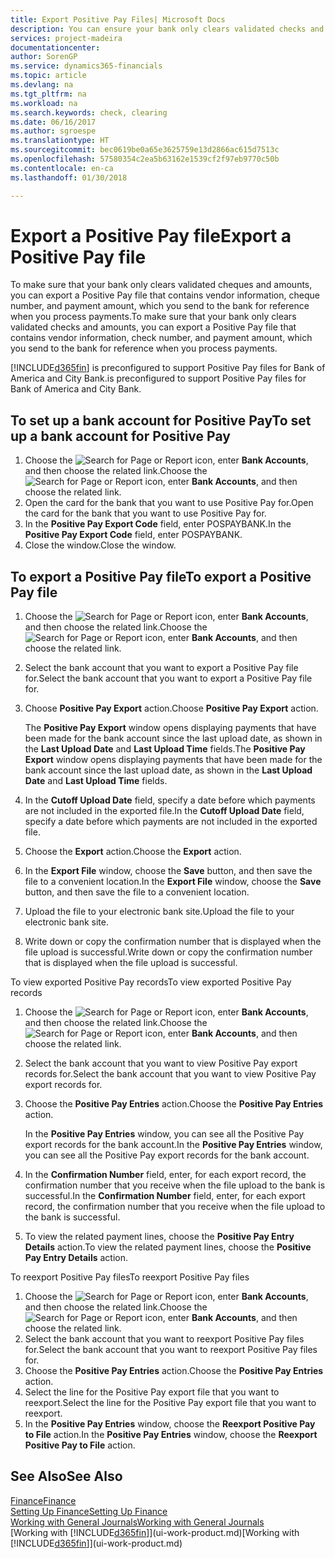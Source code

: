 ```yaml
---
title: Export Positive Pay Files| Microsoft Docs
description: You can ensure your bank only clears validated checks and amounts by exporting a Positive Pay file that contains vendor and payment information.
services: project-madeira
documentationcenter: 
author: SorenGP
ms.service: dynamics365-financials
ms.topic: article
ms.devlang: na
ms.tgt_pltfrm: na
ms.workload: na
ms.search.keywords: check, clearing
ms.date: 06/16/2017
ms.author: sgroespe
ms.translationtype: HT
ms.sourcegitcommit: bec0619be0a65e3625759e13d2866ac615d7513c
ms.openlocfilehash: 57580354c2ea5b63162e1539cf2f97eb9770c50b
ms.contentlocale: en-ca
ms.lasthandoff: 01/30/2018

---
```

# <a name="export-a-positive-pay-file"></a><span data-ttu-id="80bd6-103">Export a Positive Pay file</span><span class="sxs-lookup"><span data-stu-id="80bd6-103">Export a Positive Pay file</span></span>
<span data-ttu-id="80bd6-104">To make sure that your bank only clears validated cheques and amounts, you can export a Positive Pay file that contains vendor information, cheque number, and payment amount, which you send to the bank for reference when you process payments.</span><span class="sxs-lookup"><span data-stu-id="80bd6-104">To make sure that your bank only clears validated checks and amounts, you can export a Positive Pay file that contains vendor information, check number, and payment amount, which you send to the bank for reference when you process payments.</span></span>

[!INCLUDE[d365fin](includes/d365fin_md.md)] <span data-ttu-id="80bd6-105"> is preconfigured to support Positive Pay files for Bank of America and City Bank.</span><span class="sxs-lookup"><span data-stu-id="80bd6-105">is preconfigured to support Positive Pay files for Bank of America and City Bank.</span></span>

## <a name="to-set-up-a-bank-account-for-positive-pay"></a><span data-ttu-id="80bd6-106">To set up a bank account for Positive Pay</span><span class="sxs-lookup"><span data-stu-id="80bd6-106">To set up a bank account for Positive Pay</span></span>
1. <span data-ttu-id="80bd6-107">Choose the ![Search for Page or Report](media/ui-search/search_small.png "Search for Page or Report icon") icon, enter **Bank Accounts**, and then choose the related link.</span><span class="sxs-lookup"><span data-stu-id="80bd6-107">Choose the ![Search for Page or Report](media/ui-search/search_small.png "Search for Page or Report icon") icon, enter **Bank Accounts**, and then choose the related link.</span></span>
2. <span data-ttu-id="80bd6-108">Open the card for the bank that you want to use Positive Pay for.</span><span class="sxs-lookup"><span data-stu-id="80bd6-108">Open the card for the bank that you want to use Positive Pay for.</span></span>
3. <span data-ttu-id="80bd6-109">In the **Positive Pay Export Code** field, enter POSPAYBANK.</span><span class="sxs-lookup"><span data-stu-id="80bd6-109">In the **Positive Pay Export Code** field, enter POSPAYBANK.</span></span>
4. <span data-ttu-id="80bd6-110">Close the window.</span><span class="sxs-lookup"><span data-stu-id="80bd6-110">Close the window.</span></span>

## <a name="to-export-a-positive-pay-file"></a><span data-ttu-id="80bd6-111">To export a Positive Pay file</span><span class="sxs-lookup"><span data-stu-id="80bd6-111">To export a Positive Pay file</span></span>
1. <span data-ttu-id="80bd6-112">Choose the ![Search for Page or Report](media/ui-search/search_small.png "Search for Page or Report icon") icon, enter **Bank Accounts**, and then choose the related link.</span><span class="sxs-lookup"><span data-stu-id="80bd6-112">Choose the ![Search for Page or Report](media/ui-search/search_small.png "Search for Page or Report icon") icon, enter **Bank Accounts**, and then choose the related link.</span></span>
2. <span data-ttu-id="80bd6-113">Select the bank account that you want to export a Positive Pay file for.</span><span class="sxs-lookup"><span data-stu-id="80bd6-113">Select the bank account that you want to export a Positive Pay file for.</span></span>
3. <span data-ttu-id="80bd6-114">Choose **Positive Pay Export** action.</span><span class="sxs-lookup"><span data-stu-id="80bd6-114">Choose **Positive Pay Export** action.</span></span>

    <span data-ttu-id="80bd6-115">The **Positive Pay Export** window opens displaying payments that have been made for the bank account since the last upload date, as shown in the **Last Upload Date** and **Last Upload Time** fields.</span><span class="sxs-lookup"><span data-stu-id="80bd6-115">The **Positive Pay Export** window opens displaying payments that have been made for the bank account since the last upload date, as shown in the **Last Upload Date** and **Last Upload Time** fields.</span></span>
4. <span data-ttu-id="80bd6-116">In the **Cutoff Upload Date** field, specify a date before which payments are not included in the exported file.</span><span class="sxs-lookup"><span data-stu-id="80bd6-116">In the **Cutoff Upload Date** field, specify a date before which payments are not included in the exported file.</span></span>
5. <span data-ttu-id="80bd6-117">Choose the **Export** action.</span><span class="sxs-lookup"><span data-stu-id="80bd6-117">Choose the **Export** action.</span></span>
6. <span data-ttu-id="80bd6-118">In the **Export File** window, choose the **Save** button, and then save the file to a convenient location.</span><span class="sxs-lookup"><span data-stu-id="80bd6-118">In the **Export File** window, choose the **Save** button, and then save the file to a convenient location.</span></span>
7. <span data-ttu-id="80bd6-119">Upload the file to your electronic bank site.</span><span class="sxs-lookup"><span data-stu-id="80bd6-119">Upload the file to your electronic bank site.</span></span>
8. <span data-ttu-id="80bd6-120">Write down or copy the confirmation number that is displayed when the file upload is successful.</span><span class="sxs-lookup"><span data-stu-id="80bd6-120">Write down or copy the confirmation number that is displayed when the file upload is successful.</span></span>

<span data-ttu-id="80bd6-121">To view exported Positive Pay records</span><span class="sxs-lookup"><span data-stu-id="80bd6-121">To view exported Positive Pay records</span></span>

1. <span data-ttu-id="80bd6-122">Choose the ![Search for Page or Report](media/ui-search/search_small.png "Search for Page or Report icon") icon, enter **Bank Accounts**, and then choose the related link.</span><span class="sxs-lookup"><span data-stu-id="80bd6-122">Choose the ![Search for Page or Report](media/ui-search/search_small.png "Search for Page or Report icon") icon, enter **Bank Accounts**, and then choose the related link.</span></span>
2. <span data-ttu-id="80bd6-123">Select the bank account that you want to view Positive Pay export records for.</span><span class="sxs-lookup"><span data-stu-id="80bd6-123">Select the bank account that you want to view Positive Pay export records for.</span></span>
3. <span data-ttu-id="80bd6-124">Choose the **Positive Pay Entries** action.</span><span class="sxs-lookup"><span data-stu-id="80bd6-124">Choose the **Positive Pay Entries** action.</span></span>

    <span data-ttu-id="80bd6-125">In the **Positive Pay Entries** window, you can see all the Positive Pay export records for the bank account.</span><span class="sxs-lookup"><span data-stu-id="80bd6-125">In the **Positive Pay Entries** window, you can see all the Positive Pay export records for the bank account.</span></span>
4. <span data-ttu-id="80bd6-126">In the **Confirmation Number** field, enter, for each export record, the confirmation number that you receive when the file upload to the bank is successful.</span><span class="sxs-lookup"><span data-stu-id="80bd6-126">In the **Confirmation Number** field, enter, for each export record, the confirmation number that you receive when the file upload to the bank is successful.</span></span>
5. <span data-ttu-id="80bd6-127">To view the related payment lines, choose the **Positive Pay Entry Details** action.</span><span class="sxs-lookup"><span data-stu-id="80bd6-127">To view the related payment lines, choose the **Positive Pay Entry Details** action.</span></span>

<span data-ttu-id="80bd6-128">To reexport Positive Pay files</span><span class="sxs-lookup"><span data-stu-id="80bd6-128">To reexport Positive Pay files</span></span>

1. <span data-ttu-id="80bd6-129">Choose the ![Search for Page or Report](media/ui-search/search_small.png "Search for Page or Report icon") icon, enter **Bank Accounts**, and then choose the related link.</span><span class="sxs-lookup"><span data-stu-id="80bd6-129">Choose the ![Search for Page or Report](media/ui-search/search_small.png "Search for Page or Report icon") icon, enter **Bank Accounts**, and then choose the related link.</span></span>
2. <span data-ttu-id="80bd6-130">Select the bank account that you want to reexport Positive Pay files for.</span><span class="sxs-lookup"><span data-stu-id="80bd6-130">Select the bank account that you want to reexport Positive Pay files for.</span></span>
3. <span data-ttu-id="80bd6-131">Choose the **Positive Pay Entries** action.</span><span class="sxs-lookup"><span data-stu-id="80bd6-131">Choose the **Positive Pay Entries** action.</span></span>
4. <span data-ttu-id="80bd6-132">Select the line for the Positive Pay export file that you want to reexport.</span><span class="sxs-lookup"><span data-stu-id="80bd6-132">Select the line for the Positive Pay export file that you want to reexport.</span></span>
5. <span data-ttu-id="80bd6-133">In the **Positive Pay Entries** window, choose the **Reexport Positive Pay to File** action.</span><span class="sxs-lookup"><span data-stu-id="80bd6-133">In the **Positive Pay Entries** window, choose the **Reexport Positive Pay to File** action.</span></span>

## <a name="see-also"></a><span data-ttu-id="80bd6-134">See Also</span><span class="sxs-lookup"><span data-stu-id="80bd6-134">See Also</span></span>
[<span data-ttu-id="80bd6-135">Finance</span><span class="sxs-lookup"><span data-stu-id="80bd6-135">Finance</span></span>](finance.md)  
[<span data-ttu-id="80bd6-136">Setting Up Finance</span><span class="sxs-lookup"><span data-stu-id="80bd6-136">Setting Up Finance</span></span>](finance-setup-finance.md)  
[<span data-ttu-id="80bd6-137">Working with General Journals</span><span class="sxs-lookup"><span data-stu-id="80bd6-137">Working with General Journals</span></span>](ui-work-general-journals.md)  
<span data-ttu-id="80bd6-138">[Working with [!INCLUDE[d365fin](includes/d365fin_md.md)]](ui-work-product.md)</span><span class="sxs-lookup"><span data-stu-id="80bd6-138">[Working with [!INCLUDE[d365fin](includes/d365fin_md.md)]](ui-work-product.md)</span></span>

